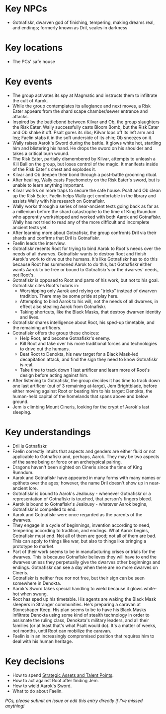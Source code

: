 # Key NPCs

- Gotnafiskr, dwarven god of finishing, tempering, making dreams real, and endings; formerly known as Dril, scales in darkness

# Key locations

- The PCs' safe house

# Key events

- The group activates its spy at Magmatic and instructs them to infiltrate the cult of Aarok.
- While the group contemplates its allegiance and next moves, a Risk Eater appears from the shard scape chamber/sewer entrance and attacks.
- Inspired by the battlebond between Kilvar and Ob, the group slaughters the Risk Eater. Wally successfully casts Bloom Bomb, but the Risk Eater and Ob shake it off. Psalt gores its ribs; Kilvar lops off its left arm and leg; Faelin stabs it in the soft underside of its chin; Ob sneezes on it.
- Wally raises Aarok's Sword during the battle. It glows white hot, startling him and blistering his hand. He drops the sword on his shoulder and takes a critical burn wound.
- The Risk Eater, partially dismembered by Kilvar, attempts to unleash a Kill Ball on the group, but loses control of the magic. It manifests inside of the Risk Eater's chest and explodes it.
- Kilvar and Ob deepen their bond through a post-battle grooming ritual.
- After healing, Wally casts Psychometry on the Risk Eater's sword, but is unable to learn anything important.
- Kilvar works on more traps to secure the safe house. Psalt and Ob clean up the Risk Eater. Faelin helps Wally get comfortable in the library and assists Wally with his research on Gotnafiskr.
- Wally works through a series of near-ancient texts going back as far as a millenium before the shard catastrophe to the time of King Ruundum who apprently workshipped and worked with both Aarok and Gotnafiskr. Wally has not tried to read any of the more difficult and incomplete ancient texts yet.
- After learning more about Gotnafiskr, the group confronts Dril via their shards and confirms that Dril is Gotnafiskr.
- Faelin leads the interview.
- Gotnafiskr resents Root for trying to bind Aarok to Root's needs over the needs of all dwarves. Gotnafiskr wants to destroy Root and finish Aarok's work to drive out the humans. It's like Gotnafiskr has to do this because Root has summoned Aarok to do this, but Gotnafiskr either wants Aarok to be free or bound to Gotnafiskr's or the dwarves' needs, not Root's.
- Gotnafiskr is opposed to Root and parts of his work, but not to his goal. Gotnafiskr cites Root's hubris in:
  - Worshipping only Aarok and relying on "tricks" instead of dwarven tradition. There may be some pride at play here.
  - Attempting to bind Aarok to his will, not the needs of all dwarves, in effect also stealing Aarok from Gotnafiskr.
  - Taking shortcuts, like the Black Masks, that destroy dwarven identity and lives.
- Gotnafiskr shares intelligence about Root, his sped-up timetable, and the remaining artificers.
- Gotnafiskr offers the group these choices:
  - Help Root, and become Gotnafiskr's enemy.
  - Kill Root and take over his more traditional forces and technologies to drive out the humans.
  - Beat Root to Denokta, his new target for a Black Mask-led decapitation attack, and find the sign they need to know Gotnafiskr is real.
  - Take time to track down 1 last artificer and learn more of Root's design before acting against him.
- After listening to Gotnafiskr, the group decides it has time to track down one last artificer (out of 3 remaining at-large), Jem Brightblade, before either moving against Root or beating him to his target: Denokta, the human-held capital of the homelands that spans above and below ground.
- Jem is climbing Mount Cineris, looking for the crypt of Aarok's last sleeping.

# Key understandings

- Dril is Gotnafiskr.
- Faelin correctly intuits that aspects and genders are either fluid or not applicable to Gotnafiskr and, perhaps, Aarok. They may be two aspects of the same being or force or an archetypical pairing.
- Dragons haven't been sighted on Cineris since the time of King Runndum.
- Aarok and Gotnafiskr have appeared in many forms with many names or epithets over the ages; however, the name Dril doesn't show up in near-ancient lore.
- Gotnafiskr is bound to Aarok's Jealousy - whenever Gotnafiskr or a representation of Gotnafiskr is touched, that person's fingers bleed.
- Aarok is bound to Gotnafiskr's Jealousy - whatever Aarok begins, Gotnafiskr is compelled to end.
- Aarok and Gotnafiskr were once regarded as the parents of the dwarves.
- They engage in a cycle of beginnings, invention according to need, tempering according to tradition, and endings. What Aarok begins, Gotnafiskr must end. Not all of them are good; not all of them are bad. This can apply to things like war, but also to things like bringing a prototype to market.
- Part of their work seems to be in manufacturing crises or trials for the dwarves. This is because Gotnafiskr believes they will have to end the dwarves unless they perpetually give the dwarves other beginnings and endings. Gotnafiskr can see a day when there are no more dwarves on Cineris.
- Gotnafiskr is neither free nor not free, but their sign can be seen somewhere in Denokta.
- Aarok's Sword takes special handling to wield because it glows white-hot when swung.
- Root has sped up his timetable. His agents are waking the Black Mask sleepers in Stranger communities. He's preparing a caravan at Stoneshaper Keep. His plan seems to be to have his Black Masks infiltrate Denokta using some kind of stealth technology in order to assisnate the ruling class, Denokata's military leaders, and all their families (or at least that's what Psalt would do). It's a matter of weeks, not months, until Root can mobilize the caravan.
- Faelin is in an increasingly compromised position that requires him to deal with his human heritage.

# Key decisions

- How to spend [Strategic Assets and Talent Points](https://github.com/chadsansing/cineris-campaign/issues/16).
- How to act against Root after finding Jem.
- How to wield Aarok's Sword.
- What to do about Faelin.

*PCs, please submit an issue or edit this entry directly if I've missed anything!*